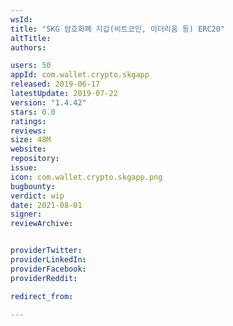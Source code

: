 ```yaml
---
wsId: 
title: "SKG 암호화폐 지갑(비트코인, 이더리움 등) ERC20"
altTitle: 
authors:

users: 50
appId: com.wallet.crypto.skgapp
released: 2019-06-17
latestUpdate: 2019-07-22
version: "1.4.42"
stars: 0.0
ratings: 
reviews: 
size: 48M
website: 
repository: 
issue: 
icon: com.wallet.crypto.skgapp.png
bugbounty: 
verdict: wip
date: 2021-08-01
signer: 
reviewArchive:


providerTwitter: 
providerLinkedIn: 
providerFacebook: 
providerReddit: 

redirect_from:

---
```



